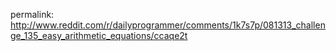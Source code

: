 permalink: http://www.reddit.com/r/dailyprogrammer/comments/1k7s7p/081313_challenge_135_easy_arithmetic_equations/ccaqe2t